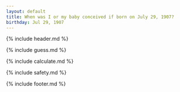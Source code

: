 ```yaml
---
layout: default
title: When was I or my baby conceived if born on July 29, 1907?
birthday: Jul 29, 1907
---
```


{% include header.md %}

{% include guess.md %}

{% include calculate.md %}

{% include safety.md %}

{% include footer.md %}



